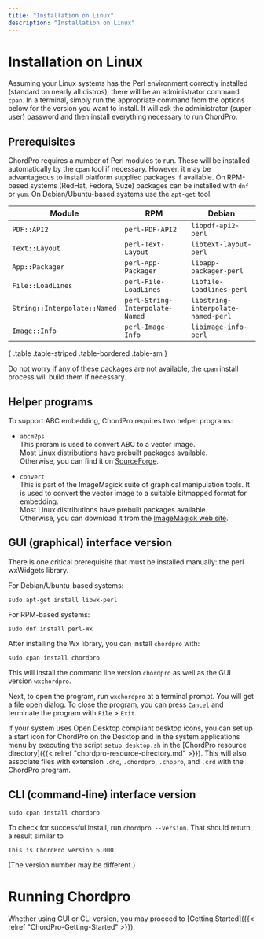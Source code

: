```yaml
---
title: "Installation on Linux"
description: "Installation on Linux"
---
```


# Installation on Linux

Assuming your Linux systems has the Perl environment correctly
installed (standard on nearly all distros), there will be an
administrator command `cpan`. In a terminal, simply run the
appropriate command from the options below for the version you want to
install. It will ask the administrator (super user) password and then
install everything necessary to run ChordPro.

## Prerequisites

ChordPro requires a number of Perl modules to run. These will be
installed automatically by the `cpan` tool if necessary. However, it
may be advantageous to install platform supplied packages if
available. On RPM-based systems (RedHat, Fedora, Suze) packages can be
installed with `dnf` or `yum`. On Debian/Ubuntu-based systems use the
`apt-get` tool.

Module | RPM | Debian
--|--|--
`PDF::API2` | `perl-PDF-API2` | `libpdf-api2-perl`
`Text::Layout` | `perl-Text-Layout` | `libtext-layout-perl`
`App::Packager` | `perl-App-Packager` | `libapp-packager-perl`
`File::LoadLines` | `perl-File-LoadLines` | `libfile-loadlines-perl`
`String::Interpolate::Named` | `perl-String-Interpolate-Named` | `libstring-interpolate-named-perl`
`Image::Info` | `perl-Image-Info` | `libimage-info-perl`
{ .table .table-striped .table-bordered .table-sm }

Do not worry if any of these packages are not available, the `cpan`
install process will build them if necessary.

## Helper programs

To support ABC embedding, ChordPro requires two helper programs:

* `abcm2ps`  
This proram is used to convert ABC to a vector image.  
Most Linux distributions have prebuilt packages available.  
Otherwise, you can find it on [SourceForge](http://abcplus.sourceforge.net/).

* `convert`  
This is part of the ImageMagick suite of graphical manipulation
tools. It is used to convert the vector image to a suitable bitmapped
format for embedding.  
Most Linux distributions have prebuilt packages available.  
Otherwise, you can download it from the [ImageMagick web
site](https://imagemagick.org/).

## GUI (graphical) interface version

There is one critical prerequisite that must be installed manually:
the perl wxWidgets library.

For Debian/Ubuntu-based systems:

`sudo apt-get install libwx-perl`

For RPM-based systems:

`sudo dnf install perl-Wx`

After installing the Wx library, you can install `chordpro` with:

`sudo cpan install chordpro`

This will install the command line version `chordpro` as well as the
GUI version `wxchordpro`.

Next, to open the program, run `wxchordpro` at a terminal prompt. 
You will get a file open dialog. To close the program, you can press `Cancel` and terminate the program with `File` > `Exit`.

If your system uses Open Desktop compliant desktop icons, you can set
up a start icon for ChordPro on the Desktop and in the system
applications menu by executing the script `setup_desktop.sh` in the
[ChordPro resource directory]({{< relref "chordpro-resource-directory.md" >}}).
This will also associate files with extension `.cho`, `.chordpro`,
`.chopro`, and `.crd` with the ChordPro program.

## CLI (command-line) interface version

`sudo cpan install chordpro`

To check for successful install, run `chordpro --version`. That should
return a result similar to

    This is ChordPro version 6.000

(The version number may be different.)

# Running Chordpro

Whether using GUI or CLI version, you may proceed to [Getting Started]({{< relref "ChordPro-Getting-Started" >}}).
